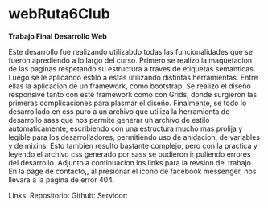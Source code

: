 # webRuta6Club

**Trabajo Final Desarrollo Web**

Este desarrollo fue realizando utilizabdo todas las funcionalidades que se fueron aprediendo a lo largo del curso. Primero se realizo la maquetacion de las paginas respetando su estructura a traves de etiquetas semanticas. Luego se le aplicando estilo a estas utilizando distintas herramientas. Entre ellas la aplicacion de un framework, como bootstrap. Se realizo el diseño responsive tanto con este framework como con Grids, donde surgieron las primeras complicaciones para plasmar el diseño.
Finalmente, se todo lo desarrollado en css puro a un archivo que utiliza la herramienta de desarrollo sass que nos permite generar un archivo de estilo automaticamente, escribiendo con una estructura mucho mas prolija y legible para los desarrolladores, permitiendo uso de anidacion, de variables y de mixins. Esto tambien resulto bastante complejo, pero con la practica y leyendo el archivo css generado por sass se pudieron ir puliendo errores del desarrollo.
Adjunto a continuacion los links para la revsion del trabajo. En la page de contacto,, al presionar el icono de facebook messenger, nos llevara a la pagina de error 404. 

Links:
Repositorio:
Github:
Servidor:
